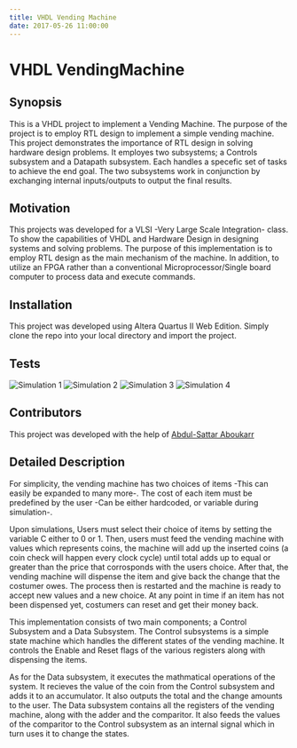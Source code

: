 ```yaml
---
title: VHDL Vending Machine 
date: 2017-05-26 11:00:00
---
```



# VHDL VendingMachine

## Synopsis

This is a VHDL project to implement a Vending Machine. The purpose of the project is to employ RTL design to implement a simple vending
machine. This project demonstrates the importance of RTL design in solving hardware design problems. It employes two subsystems; a Controls subsystem and a Datapath subsystem. Each handles a specefic set of tasks to achieve the end goal. The two subsystems work in conjunction by exchanging internal inputs/outputs to output the final results.


## Motivation

This projects was developed for a VLSI -Very Large Scale Integration- class. To show the capabilities of VHDL and Hardware Design in designing systems and solving problems. The purpose of this implementation is to employ RTL design as the main mechanism of the machine. In addition, to utilize an FPGA rather than a conventional Microprocessor/Single board computer to process data and execute commands.
 
## Installation

This project was developed using Altera Quartus II Web Edition. Simply clone the repo into your local directory and import the project.


## Tests

![Simulation 1](screenshots/Type1_soda.PNG)
![Simulation 2](screenshots/Type0_soda.PNG)
![Simulation 3](screenshots/Reset.PNG)
![Simulation 4](screenshots/Subsequent_despences.PNG)

## Contributors

This project was developed with the help of [Abdul-Sattar Aboukarr](linkedin.com/in/abdul-sattar-aboukarr)



## Detailed Description


For simplicity, the vending machine has two choices of items -This can easily be expanded to many more-. The cost of each item 
must be predefined by the user -Can be either hardcoded, or variable during simulation-.

Upon simulations, Users must select their choice of items by setting the variable C either to 0 or 1. Then, users must feed the vending 
machine with values which represents coins, the machine will add up the inserted coins (a coin check will happen every clock cycle) until 
total adds up to equal or greater than the price that corrosponds with the users choice. After that, the vending machine will dispense the
item and give back the change that the costumer owes. The process then is restarted and the machine is ready to accept new values and a
new choice. At any point in time if an item has not been dispensed yet, costumers can reset and get their money back. 

This implementation consists of two main components; a Control Subsystem and a Data Subsystem. The Control  subsystems is a simple state
machine which handles the different states of the vending machine. It controls the Enable and Reset flags of the various registers along
with dispensing the items.

As for the Data subsystem, it executes the mathmatical operations of the system. It recieves the value of the coin from the Control
subsystem and adds it to an accumulator. It also outputs the total and the change amounts to the user. The Data subsystem contains all the
registers of the vending machine, along with the adder and the comparitor. It also feeds the values of the comparitor to the Control
subsystem as an internal signal which in turn uses it to change the states.
